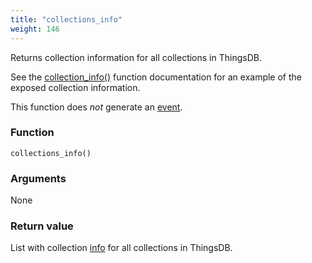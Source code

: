 ```yaml
---
title: "collections_info"
weight: 146
---
```


Returns collection information for all collections in ThingsDB.

See the [collection_info()](../../thingsdb-api/collection_info) function documentation for an example of the exposed collection information.

This function does *not* generate an [event](../../overview/events).

### Function

`collections_info()`

### Arguments

None

### Return value

List with collection [info](../../data-types/info) for all collections in ThingsDB.